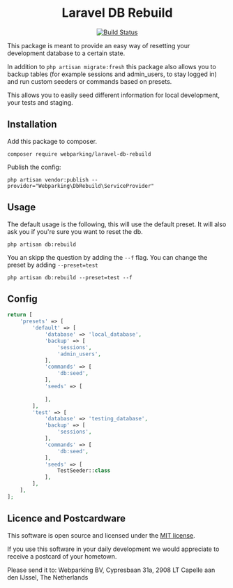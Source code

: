 <h1 align="center">
  Laravel DB Rebuild
</h1>

<p align="center">
  <a href="https://travis-ci.org/webparking/laravel-db-rebuild">
      <img src="https://travis-ci.org/webparking/laravel-db-rebuild.svg?branch=master" alt="Build Status">
    </a> 
</p>

This package is meant to provide an easy way of resetting your development database to a certain state.

In addition to `php artisan migrate:fresh` this package also allows you to backup tables (for example sessions and admin_users, to stay logged in) and run custom seeders or commands based on presets.

This allows you to easily seed different information for local development, your tests and staging.

## Installation
Add this package to composer.

```
composer require webparking/laravel-db-rebuild
```

Publish the config:

```
php artisan vendor:publish --provider="Webparking\DbRebuild\ServiceProvider"
```

## Usage
The default usage is the following, this will use the default preset. It will also ask you if you're sure you want to reset the db.

```
php artisan db:rebuild
```

You an skipp the question by adding the `--f` flag. You can change the preset by adding `--preset=test`

```
php artisan db:rebuild --preset=test --f
```

## Config


```PHP
return [
    'presets' => [
        'default' => [
            'database' => 'local_database',
            'backup' => [
                'sessions',
                'admin_users',
            ],
            'commands' => [
                'db:seed',
            ],
            'seeds' => [
                
            ],
        ],
        'test' => [
            'database' => 'testing_database',
            'backup' => [
                'sessions',
            ],
            'commands' => [
                'db:seed',
            ],
            'seeds' => [
                TestSeeder::class
            ],
        ],
    ],
];
```

## Licence and Postcardware

This software is open source and licensed under the [MIT license](LICENSE.md).

If you use this software in your daily development we would appreciate to receive a postcard of your hometown. 

Please send it to: Webparking BV, Cypresbaan 31a, 2908 LT Capelle aan den IJssel, The Netherlands
